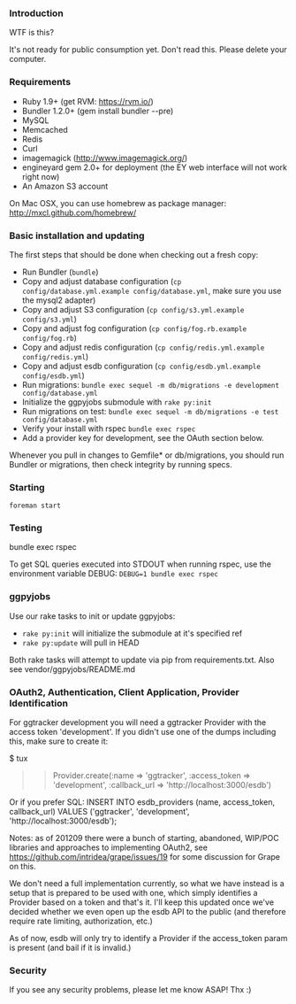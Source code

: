 ### Introduction

WTF is this?

It's not ready for public consumption yet.  Don't read this.  Please delete your computer.


### Requirements

 * Ruby 1.9+ (get RVM: https://rvm.io/)
 * Bundler 1.2.0+ (gem install bundler --pre)
 * MySQL
 * Memcached
 * Redis
 * Curl
 * imagemagick (http://www.imagemagick.org/)
 * engineyard gem 2.0+ for deployment (the EY web interface will not work right now)
 * An Amazon S3 account
 
On Mac OSX, you can use homebrew as package manager: http://mxcl.github.com/homebrew/


### Basic installation and updating

The first steps that should be done when checking out a fresh copy:

 * Run Bundler (`bundle`)
 * Copy and adjust database configuration (`cp config/database.yml.example config/database.yml`, make sure you use the mysql2 adapter)
 * Copy and adjust S3 configuration (`cp config/s3.yml.example config/s3.yml`)
 * Copy and adjust fog configuration (`cp config/fog.rb.example config/fog.rb`)
 * Copy and adjust redis configuration (`cp config/redis.yml.example config/redis.yml`)
 * Copy and adjust esdb configuration (`cp config/esdb.yml.example config/esdb.yml`)
 * Run migrations: `bundle exec sequel -m db/migrations -e development config/database.yml`
 * Initialize the ggpyjobs submodule with `rake py:init`
 * Run migrations on test: `bundle exec sequel -m db/migrations -e test config/database.yml`
 * Verify your install with rspec `bundle exec rspec`
 * Add a provider key for development, see the OAuth section below.

Whenever you pull in changes to Gemfile* or db/migrations, you should run Bundler or migrations, then check integrity by running specs.


### Starting

`foreman start`


### Testing

bundle exec rspec

To get SQL queries executed into STDOUT when running rspec, use the environment variable DEBUG: `DEBUG=1 bundle exec rspec`



### ggpyjobs

Use our rake tasks to init or update ggpyjobs:

 * `rake py:init` will initialize the submodule at it's specified ref
 * `rake py:update` will pull in HEAD

Both rake tasks will attempt to update via pip from requirements.txt. Also see vendor/ggpyjobs/README.md



### OAuth2, Authentication, Client Application, Provider Identification

For ggtracker development you will need a ggtracker Provider with the access token 'development'. If you didn't use one of the dumps including this, make sure to create it:

$ tux
>> Provider.create(:name => 'ggtracker', :access_token => 'development', :callback_url => 'http://localhost:3000/esdb')

Or if you prefer SQL: 
INSERT INTO esdb_providers (name, access_token, callback_url) VALUES ('ggtracker', 'development', 'http://localhost:3000/esdb');

Notes: as of 201209 there were a bunch of starting, abandoned, WIP/POC libraries and approaches to implementing OAuth2, see https://github.com/intridea/grape/issues/19 for some discussion for Grape on this.

We don't need a full implementation currently, so what we have instead is a setup that is prepared to be used with one, which simply identifies a Provider based on a token and that's it. I'll keep this updated once we've decided whether we even open up the esdb API to the public (and therefore require rate limiting, authorization, etc.)

As of now, esdb will only try to identify a Provider if the access_token param is present (and bail if it is invalid.)


### Security

If you see any security problems, please let me know ASAP!  Thx :)
